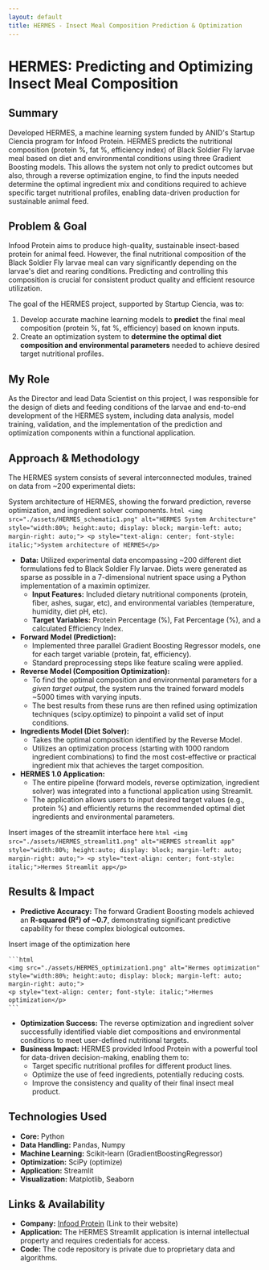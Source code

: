 ```yaml
---
layout: default
title: HERMES - Insect Meal Composition Prediction & Optimization
---
```


# HERMES: Predicting and Optimizing Insect Meal Composition

## Summary

Developed HERMES, a machine learning system funded by ANID's Startup Ciencia program for Infood Protein. HERMES predicts the nutritional composition (protein %, fat %, efficiency index) of Black Soldier Fly larvae meal based on diet and environmental conditions using three Gradient Boosting models. This allows the system not only to predict outcomes but also, through a reverse optimization engine, to find the inputs needed determine the optimal ingredient mix and conditions required to achieve specific target nutritional profiles, enabling data-driven production for sustainable animal feed.

## Problem & Goal

Infood Protein aims to produce high-quality, sustainable insect-based protein for animal feed. However, the final nutritional composition of the Black Soldier Fly larvae meal can vary significantly depending on the larvae's diet and rearing conditions. Predicting and controlling this composition is crucial for consistent product quality and efficient resource utilization.

The goal of the HERMES project, supported by Startup Ciencia, was to:
1.  Develop accurate machine learning models to **predict** the final meal composition (protein %, fat %, efficiency) based on known inputs.
2.  Create an optimization system to **determine the optimal diet composition and environmental parameters** needed to achieve desired target nutritional profiles.

## My Role

As the Director and lead Data Scientist on this project, I was responsible for the design of diets and feeding conditions of the larvae and end-to-end development of the HERMES system, including data analysis, model training, validation, and the implementation of the prediction and optimization components within a functional application.

## Approach & Methodology

The HERMES system consists of several interconnected modules, trained on data from ~200 experimental diets:

System architecture of HERMES, showing the forward prediction, reverse optimization, and ingredient solver components.
    ```html
    <img src="./assets/HERMES_schematic1.png" alt="HERMES System Architecture" style="width:80%; height:auto; display: block; margin-left: auto; margin-right: auto;">
    <p style="text-align: center; font-style: italic;">System architecture of HERMES</p>
    ```

* **Data:** Utilized experimental data encompassing ~200 different diet formulations fed to Black Soldier Fly larvae. Diets were generated as sparse as possible in a 7-dimensional nutrient space using a Python implementation of a maximin optimizer.
    * **Input Features:** Included dietary nutritional components (protein, fiber, ashes, sugar, etc), and environmental variables (temperature, humidity, diet pH, etc).
    * **Target Variables:** Protein Percentage (%), Fat Percentage (%), and a calculated Efficiency Index.
* **Forward Model (Prediction):**
    * Implemented three parallel Gradient Boosting Regressor models, one for each target variable (protein, fat, efficiency).
    * Standard preprocessing steps like feature scaling were applied.
* **Reverse Model (Composition Optimization):**
    * To find the optimal composition and environmental parameters for a *given target output*, the system runs the trained forward models ~5000 times with varying inputs.
    * The best results from these runs are then refined using optimization techniques (scipy.optimize) to pinpoint a valid set of input conditions.
* **Ingredients Model (Diet Solver):**
    * Takes the optimal composition identified by the Reverse Model.
    * Utilizes an optimization process (starting with 1000 random ingredient combinations) to find the most cost-effective or practical ingredient mix that achieves the target composition.
* **HERMES 1.0 Application:**
    * The entire pipeline (forward models, reverse optimization, ingredient solver) was integrated into a functional application using Streamlit.
    * The application allows users to input desired target values (e.g., protein %) and efficiently returns the recommended optimal diet ingredients and environmental parameters.

Insert images of the streamlit interface here
    ```html
    <img src="./assets/HERMES_streamlit1.png" alt="HERMES streamlit app" style="width:80%; height:auto; display: block; margin-left: auto; margin-right: auto;">
    <p style="text-align: center; font-style: italic;">Hermes Streamlit app</p>
    ```

## Results & Impact

* **Predictive Accuracy:** The forward Gradient Boosting models achieved an **R-squared (R²) of ~0.7**, demonstrating significant predictive capability for these complex biological outcomes.

Insert image of the optimization here

    ```html
    <img src="./assets/HERMES_optimization1.png" alt="Hermes optimization" style="width:80%; height:auto; display: block; margin-left: auto; margin-right: auto;">
    <p style="text-align: center; font-style: italic;">Hermes optimization</p>
    ```

* **Optimization Success:** The reverse optimization and ingredient solver successfully identified viable diet compositions and environmental conditions to meet user-defined nutritional targets.
* **Business Impact:** HERMES provided Infood Protein with a powerful tool for data-driven decision-making, enabling them to:
    * Target specific nutritional profiles for different product lines.
    * Optimize the use of feed ingredients, potentially reducing costs.
    * Improve the consistency and quality of their final insect meal product.

## Technologies Used

* **Core:** Python
* **Data Handling:** Pandas, Numpy
* **Machine Learning:** Scikit-learn (GradientBoostingRegressor)
* **Optimization:** SciPy (optimize)
* **Application:** Streamlit
* **Visualization:** Matplotlib, Seaborn

## Links & Availability

* **Company:** [Infood Protein](https://www.infoodprotein.com/) (Link to their website)
* **Application:** The HERMES Streamlit application is internal intellectual property and requires credentials for access.
* **Code:** The code repository is private due to proprietary data and algorithms.
